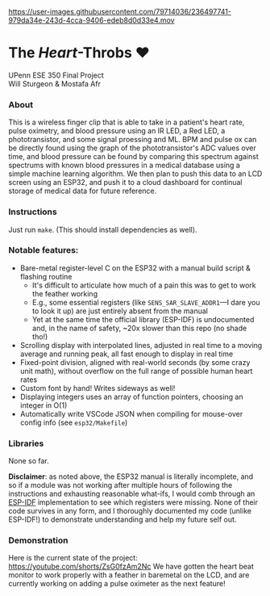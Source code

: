 https://user-images.githubusercontent.com/79714036/236497741-979da34e-243d-4cca-9406-edeb8d0d33e4.mov

# The _Heart_-Throbs ❤️
UPenn ESE 350 Final Project\
Will Sturgeon & Mostafa Afr

### About
This is a wireless finger clip that is able to take in a patient's heart rate, pulse oximetry, and blood pressure using an IR LED, a Red LED, a phototransistor, and some signal proessing and ML. BPM and pulse ox can be directly found using the graph of the phototransistor's ADC values over time, and blood pressure can be found by comparing this spectrum against spectrums with known blood pressures in a medical database using a simple machine learning algorithm. We then plan to push this data to an LCD screen using an ESP32, and push it to a cloud dashboard for continual storage of medical data for future reference. 

### Instructions
Just run `make`. (This should install dependencies as well).

### Notable features:
- Bare-metal register-level C on the ESP32 with a manual build script & flashing routine
  - It's difficult to articulate how much of a pain this was to get to work the feather working
  - E.g., some essential registers (like `SENS_SAR_SLAVE_ADDR1`—I dare you to look it up) are just entirely absent from the manual
  - Yet at the same time the official library (ESP-IDF) is undocumented and, in the name of safety, ~20x slower than this repo (no shade tho!)
- Scrolling display with interpolated lines, adjusted in real time to a moving average and running peak, all fast enough to display in real time
- Fixed-point division, aligned with real-world seconds (by some crazy unit math), without overflow on the full range of possible human heart rates
- Custom font by hand! Writes sideways as well!
- Displaying integers uses an array of function pointers, choosing an integer in O(1)
- Automatically write VSCode JSON when compiling for mouse-over config info (see `esp32/Makefile`)

### Libraries
None so far.

**Disclaimer**: as noted above, the ESP32 manual is literally incomplete, and so if a module was not working after multiple hours of following the instructions and exhausting reasonable what-ifs, I would comb through an [ESP-IDF](https://github.com/espressif/esp-idf) implementation to see which registers were missing. None of their code survives in any form, and I thoroughly documented my code (unlike ESP-IDF!) to demonstrate understanding and help my future self out.

### Demonstration
Here is the current state of the project: https://youtube.com/shorts/ZsG0fzAm2Nc
We have gotten the heart beat monitor to work properly with a feather in baremetal on the LCD, and are currently working on adding a pulse oximeter as the next feature!
